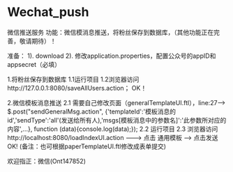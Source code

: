 

# Wechat_push
微信推送服务
功能：微信模消息推送，将粉丝保存到数据库，（其他功能正在完善，敬请期待）！

准备：
1). download
2). 修改application.properties，配置公众号的appID和appsecret（必填）

1.将粉丝保存到数据库
1.1运行项目
1.2浏览器访问http://127.0.0.1:8080/saveAllUsers.action；
OK！

2.微信模板消息推送
2.1 需要自己修改页面（generalTemplateUI.ftl），line:27-->
 $.post("sendGeneralMsg.action",
        {'templateId':'模板消息的id','sendType':'all'(发送给所有人),'msgs[模板消息中的参数名]':'此参数所对应的内容',...},
        function (data){console.log(data);});
2.2 运行项目
2.3 浏览器访问http://localhost:8080/loadIndexUI.action ---> 点击 通用模板 --> 点击发送
OK!
(备注：也可根据paperTemplateUI.ftl修改成表单提交)


欢迎指正：微信(Ont147852)

